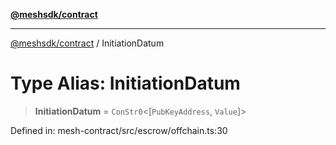 [**@meshsdk/contract**](../README.md)

***

[@meshsdk/contract](../globals.md) / InitiationDatum

# Type Alias: InitiationDatum

> **InitiationDatum** = `ConStr0`\<\[`PubKeyAddress`, `Value`\]\>

Defined in: mesh-contract/src/escrow/offchain.ts:30
